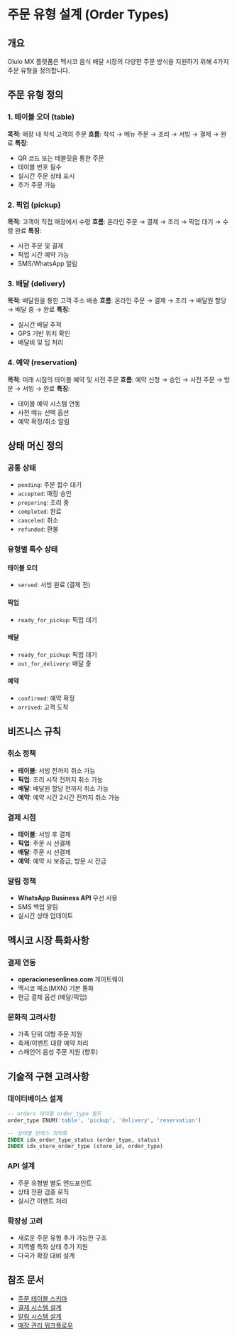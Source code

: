 # 주문 유형 설계 (Order Types)

## 개요
Olulo MX 플랫폼은 멕시코 음식 배달 시장의 다양한 주문 방식을 지원하기 위해 4가지 주문 유형을 정의합니다.

## 주문 유형 정의

### 1. 테이블 오더 (table)
**목적**: 매장 내 착석 고객의 주문
**흐름**: 착석 → 메뉴 주문 → 조리 → 서빙 → 결제 → 완료
**특징**:
- QR 코드 또는 태블릿을 통한 주문
- 테이블 번호 필수
- 실시간 주문 상태 표시
- 추가 주문 가능

### 2. 픽업 (pickup)
**목적**: 고객이 직접 매장에서 수령
**흐름**: 온라인 주문 → 결제 → 조리 → 픽업 대기 → 수령 완료
**특징**:
- 사전 주문 및 결제
- 픽업 시간 예약 가능
- SMS/WhatsApp 알림

### 3. 배달 (delivery)
**목적**: 배달원을 통한 고객 주소 배송
**흐름**: 온라인 주문 → 결제 → 조리 → 배달원 할당 → 배달 중 → 완료
**특징**:
- 실시간 배달 추적
- GPS 기반 위치 확인
- 배달비 및 팁 처리

### 4. 예약 (reservation)
**목적**: 미래 시점의 테이블 예약 및 사전 주문
**흐름**: 예약 신청 → 승인 → 사전 주문 → 방문 → 서빙 → 완료
**특징**:
- 테이블 예약 시스템 연동
- 사전 메뉴 선택 옵션
- 예약 확정/취소 알림

## 상태 머신 정의

### 공통 상태
- `pending`: 주문 접수 대기
- `accepted`: 매장 승인
- `preparing`: 조리 중
- `completed`: 완료
- `canceled`: 취소
- `refunded`: 환불

### 유형별 특수 상태

#### 테이블 오더
- `served`: 서빙 완료 (결제 전)

#### 픽업
- `ready_for_pickup`: 픽업 대기

#### 배달
- `ready_for_pickup`: 픽업 대기
- `out_for_delivery`: 배달 중

#### 예약
- `confirmed`: 예약 확정
- `arrived`: 고객 도착

## 비즈니스 규칙

### 취소 정책
- **테이블**: 서빙 전까지 취소 가능
- **픽업**: 조리 시작 전까지 취소 가능
- **배달**: 배달원 할당 전까지 취소 가능
- **예약**: 예약 시간 2시간 전까지 취소 가능

### 결제 시점
- **테이블**: 서빙 후 결제
- **픽업**: 주문 시 선결제
- **배달**: 주문 시 선결제
- **예약**: 예약 시 보증금, 방문 시 잔금

### 알림 정책
- **WhatsApp Business API** 우선 사용
- SMS 백업 알림
- 실시간 상태 업데이트

## 멕시코 시장 특화사항

### 결제 연동
- **operacionesenlinea.com** 게이트웨이
- 멕시코 페소(MXN) 기본 통화
- 현금 결제 옵션 (배달/픽업)

### 문화적 고려사항
- 가족 단위 대형 주문 지원
- 축제/이벤트 대량 예약 처리
- 스페인어 음성 주문 지원 (향후)

## 기술적 구현 고려사항

### 데이터베이스 설계
```sql
-- orders 테이블 order_type 필드
order_type ENUM('table', 'pickup', 'delivery', 'reservation')

-- 상태별 인덱스 최적화
INDEX idx_order_type_status (order_type, status)
INDEX idx_store_order_type (store_id, order_type)
```

### API 설계
- 주문 유형별 별도 엔드포인트
- 상태 전환 검증 로직
- 실시간 이벤트 처리

### 확장성 고려
- 새로운 주문 유형 추가 가능한 구조
- 지역별 특화 상태 추가 지원
- 다국가 확장 대비 설계

## 참조 문서
- [주문 테이블 스키마](../models/tables/orders.md)
- [결제 시스템 설계](../payments/operacionesenlinea.md)
- [알림 시스템 설계](../notifications/whatsapp-business.md)
- [매장 관리 워크플로우](../workflows/restaurant-management.md)